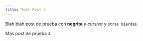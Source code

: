 ```yaml
---
title: Test Post 4
---
```


Blah blah post de prueba  con **negrita** y *cursiva* y `otras mierdas`.

Más post de prueba 4